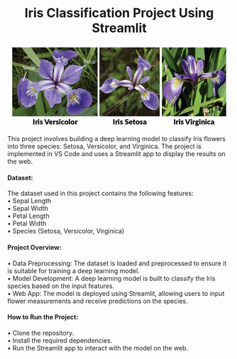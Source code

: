 <h1 align="center">Iris Classification Project Using Streamlit</h1>
<p align="center">
<img src="image.png">


This project involves building a deep learning model to classify Iris flowers into three species: Setosa, Versicolor, and Virginica. The project is implemented in VS Code and uses a Streamlit app to display the results on the web.
<br>


#### Dataset:<br>
The dataset used in this project contains the following features:<br>
• Sepal Length<br>
• Sepal Width<br>
• Petal Length<br>
• Petal Width<br>
• Species (Setosa, Versicolor, Virginica)<br>

#### Project Overview:<br>

• Data Preprocessing: The dataset is loaded and preprocessed to ensure it is suitable for training a deep learning model.<br>
• Model Development: A deep learning model is built to classify the Iris species based on the input features.<br>
• Web App: The model is deployed using Streamlit, allowing users to input flower measurements and receive predictions on the species.<br>

#### How to Run the Project: <br>
• Clone the repository.<br>
• Install the required dependencies.<br>
• Run the Streamlit app to interact with the model on the web.<br>
